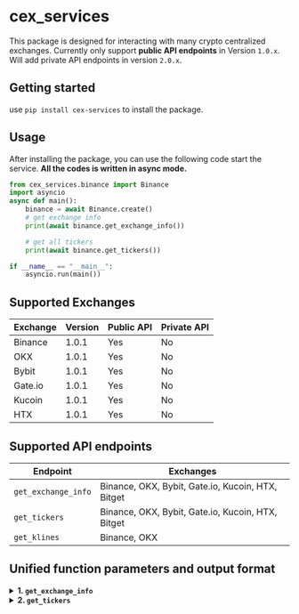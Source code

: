 # cex_services
This package is designed for interacting with many crypto centralized exchanges. Currently only support **public API endpoints** in Version `1.0.x`. Will add private API endpoints in version `2.0.x`.

## Getting started
use ```pip install cex-services``` to install the package.

## Usage
After installing the package, you can use the following code start the service.
**All the codes is written in async mode.**
```python
from cex_services.binance import Binance
import asyncio
async def main():
    binance = await Binance.create()
    # get exchange info
    print(await binance.get_exchange_info())

    # get all tickers
    print(await binance.get_tickers())

if __name__ == "__main__":
    asyncio.run(main())
```

## Supported Exchanges
| Exchange | Version | Public API | Private API |
|----------|---------|------------|-------------|
| Binance  | 1.0.1   | Yes        | No          |
| OKX      | 1.0.1   | Yes        | No          |
| Bybit    | 1.0.1   | Yes        | No          |
| Gate.io  | 1.0.1   | Yes        | No          |
| Kucoin   | 1.0.1   | Yes        | No          |
| HTX      | 1.0.1   | Yes        | No          |

## Supported API endpoints
| Endpoint            | Exchanges                                         |
|---------------------|---------------------------------------------------|
| `get_exchange_info` | Binance, OKX, Bybit, Gate.io, Kucoin, HTX, Bitget |
| `get_tickers`       | Binance, OKX, Bybit, Gate.io, Kucoin, HTX, Bitget |
| `get_klines`        | Binance, OKX                                      |


## Unified function parameters and output format
<details>
<summary><strong>1. <code>get_exchange_info</code></strong></summary>

#### Input
| Parameter     | Required | Default | Description                                  |
|---------------|----------|---------|----------------------------------------------|
| `market_type` | No       | `None`  | should be value in `spot`, `perp`, `futures` |

#### Output (Nested Dictionary)
| Field             | Type    | Description                                                                                                                                     |
|-------------------|---------|-------------------------------------------------------------------------------------------------------------------------------------------------|
| `instrument_id`   | `str`   | The key of the dictionary. Format: `{base}/{quote}:{settle}-{delivery}`                                                                         |
| `active`          | `bool`  | Indicates whether this instrument is currently tradable.                                                                                        |
| `is_spot`         | `bool`  | Indicates whether this instrument is in the spot market.                                                                                        |
| `is_margin`       | `bool`  | Indicates whether margin trading is available for this instrument.                                                                              |
| `is_futures`      | `bool`  | Indicates whether this instrument is in the futures market.                                                                                     |
| `is_perp`         | `bool`  | Indicates whether this instrument is in the perpetual market.                                                                                   |
| `is_linear`       | `bool`  | Returns `True` if this instrument is settled in a stable currency.                                                                              |
| `is_inverse`      | `bool`  | Returns `True` if this instrument is settled in a coin.                                                                                         |
| `symbol`          | `str`   | The unified symbol of the trading pair. Format: `{base}/{quote}`                                                                                |
| `base`            | `str`   | The base currency of the instrument.                                                                                                            |
| `quote`           | `str`   | The quote currency of the instrument.                                                                                                           |
| `settle`          | `str`   | The settlement currency for the instrument.                                                                                                     |
| `multiplier`      | `int`   | The multiplier, typically indicating the quantity of the base currency included in one instrument unit.                                         |
| `leverage`        | `float` | The maximum leverage available for trading.                                                                                                     |
| `listing_time`    | `int`   | The listing time, represented as a 13-digit integer.                                                                                            |
| `expiration_time` | `int`   | The expiration time, represented as a 13-digit integer.                                                                                         |
| `contract_size`   | `float` | The contract size, with a default value of `1`. Indicates the amount of base currency per contract, usually applicable to `perp` and `futures`. |
| `tick_size`       | `float` | The minimum increment by which the price can change.                                                                                            |
| `min_order_size`  | `float` | The minimum size for an order.                                                                                                                  |
| `max_order_size`  | `float` | The maximum size for an order.                                                                                                                  |
| `raw_data`        | `dict`  | The unprocessed raw data associated with the instrument.                                                                                        |
</details>

<details>
<summary><strong>2. <code>get_tickers</code></strong></summary>

#### Input
| Parameter     | Required | Default | Description                                  |
|---------------|----------|---------|----------------------------------------------|
| `market_type` | No       | `None`  | should be value in `spot`, `perp`, `futures` |

#### Output (nested dict)
| Field                  | Type    | Description                                                             |
|------------------------|---------|-------------------------------------------------------------------------|
| `instrument_id`        | `str`   | The key of the dictionary. Format: `{base}/{quote}:{settle}-{delivery}` |
| `symbol`               | `str`   | The raw symbol from the exchange.                                       |
| `open_time`            | `int`   | The opening time of the trading pair, in 13 digits.                     |
| `close_time`           | `int`   | The closing time of the trading pair, in 13 digits.                     |
| `open`                 | `float` | The opening price of the trading pair in 24hr.                          |
| `high`                 | `float` | The highest price of the trading pair in 24hr.                          |
| `low`                  | `float` | The lowest price of the trading pair in 24hr.                           |
| `last_price`           | `float` | The last price of the trading pair.                                     |
| `base_volume`          | `float` | The trading volume of the base currency in 24hr.                        |
| `quote_volume`         | `float` | The trading volume of the quote currency in 24hr.                       |
| `price_change`         | `float` | The price change of the trading pair in 24hr.                           |
| `price_change_percent` | `float` | The price change percentage of the trading pair in 24hr.                |
| `raw_data`             | `dict`  | The unprocessed raw data associated with the trading pair.              |

</details>
